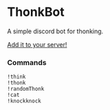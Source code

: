 # ThonkBot

A simple discord bot for thonking.

[Add it to your server!](https://discordapp.com/oauth2/authorize?&client_id=492017860068114444&scope=bot&permissions=201427968)

### Commands
```
!think
!thonk
!randomThonk
!cat
!knockknock
```
